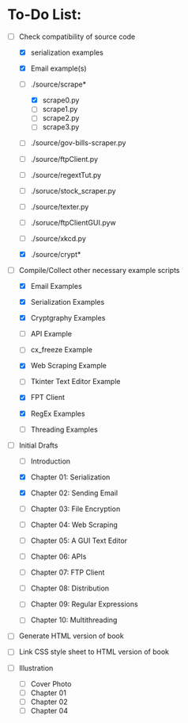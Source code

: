 # To-Do List:

- [ ] Check compatibility of source code
  - [x] serialization examples
  - [x] Email example(s)
  - [ ] ./source/scrape\*
    - [x] scrape0.py
    - [ ] scrape1.py
    - [ ] scrape2.py
    - [ ] scrape3.py
  - [ ] ./source/gov-bills-scraper.py
  - [ ] ./source/ftpClient.py
  - [ ] ./source/regextTut.py
  - [ ] ./soruce/stock\_scraper.py
  - [ ] ./source/texter.py
  - [ ] ./soruce/ftpClientGUI.pyw
  - [ ] ./source/xkcd.py
  - [x] ./source/crypt\*


- [ ] Compile/Collect other necessary example
  scripts
  - [x] Email Examples
  - [x] Serialization Examples
  - [x] Cryptgraphy Examples
  - [ ] API Example
  - [ ] cx\_freeze Example
  - [x] Web Scraping Example
  - [ ] Tkinter Text Editor Example
  - [x] FPT Client
  - [x] RegEx Examples
  - [ ] Threading Examples


- [ ] Initial Drafts
  - [ ] Introduction
  - [x] Chapter 01: Serialization
  - [x] Chapter 02: Sending Email
  - [ ] Chapter 03: File Encryption
  - [ ] Chapter 04: Web Scraping
  - [ ] Chapter 05: A GUI Text Editor
  - [ ] Chapter 06: APIs
  - [ ] Chapter 07: FTP Client
  - [ ] Chapter 08: Distribution
  - [ ] Chapter 09: Regular Expressions
  - [ ] Chapter 10: Multithreading


- [ ] Generate HTML version of book
- [ ] Link CSS style sheet to HTML version of book


- [ ] Illustration
  - [ ] Cover Photo
  - [ ] Chapter 01
  - [ ] Chapter 02
  - [ ] Chapter 04
